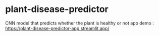 # plant-disease-predictor
CNN model that predicts whether the plant is healthy or not 
app demo : https://plant-disease-predictor-app.streamlit.app/
